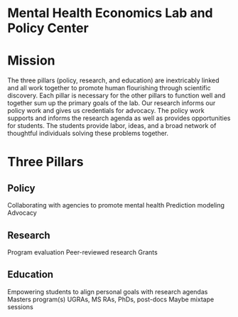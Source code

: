 

# Mental Health Economics Lab and Policy Center

# Mission
The three pillars (policy, research, and education) are inextricably linked and all work together to promote human flourishing through scientific discovery. Each pillar is necessary for the other pillars to function well and together sum up the primary goals of the lab. Our research informs our policy work and gives us credentials for advocacy. The policy work supports and informs the research agenda as well as provides opportunities for students. The students provide labor, ideas, and a broad network of thoughtful individuals solving these problems together.

# Three Pillars

## Policy
Collaborating with agencies to promote mental health
Prediction modeling
Advocacy

## Research
Program evaluation
Peer-reviewed research
Grants

## Education
Empowering students to align personal goals with research agendas
Masters program(s)
UGRAs, MS RAs, PhDs, post-docs
Maybe mixtape sessions
